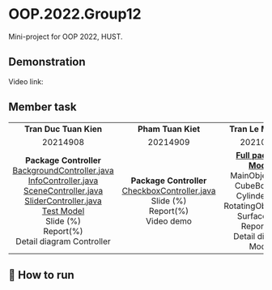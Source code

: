 OOP.2022.Group12
===
Mini-project for OOP 2022, HUST.

Demonstration
---
Video link: 

Member task
---
|  |  |  |  |
| :---: | :---: | :---: | :---: |
| **Tran Duc Tuan Kien** | **Pham Tuan Kiet** | **Tran Le My Linh** | **Bui Khanh Linh** |
| 20214908 | 20214909 | 20210535 | 20214910 |
| **Package Controller** <br> [BackgroundController.java](https://github.com/KienTran2003/OOP.2022.Group12/blob/master/src/main/java/dsai/forcesimulation/Controller/BackgroundController.java) <br> [InfoController.java](https://github.com/KienTran2003/OOP.2022.Group12/blob/56a0fb7de905807bde80e1248cb0e869bab0eba1/src/main/java/dsai/forcesimulation/Controller/InfoController.java) <br> [SceneController.java](https://github.com/KienTran2003/OOP.2022.Group12/blob/56a0fb7de905807bde80e1248cb0e869bab0eba1/src/main/java/dsai/forcesimulation/Controller/SceneController.java) <br>[SliderController.java](https://github.com/KienTran2003/OOP.2022.Group12/blob/master/src/main/java/dsai/forcesimulation/Controller/SliderController.java])<br>[Test Model](https://github.com/KienTran2003/OOP.2022.Group12/blob/56a0fb7de905807bde80e1248cb0e869bab0eba1/src/main/java/dsai/forcesimulation/Test/Model.java)<br> Slide (%)<br> Report(%)<br> Detail diagram Controller| **Package Controller** <br> [CheckboxController.java](https://github.com/KienTran2003/OOP.2022.Group12/blob/56a0fb7de905807bde80e1248cb0e869bab0eba1/src/main/java/dsai/forcesimulation/Controller/CheckboxController.java) <br> Slide (%)<br> Report(%)<br> Video demo | [**Full package Model**](https://github.com/KienTran2003/OOP.2022.Group12/tree/master/src/main/java/dsai/forcesimulation/Model)<br> MainObject.java <br> CubeBox.java <br> Cylinder.java <br> RotatingObject.java <br> Surface.java<br> Report(%)<br> Detail diagram Model | **Package Controller** <br> [ForceController.java](https://github.com/KienTran2003/OOP.2022.Group12/blob/56a0fb7de905807bde80e1248cb0e869bab0eba1/src/main/java/dsai/forcesimulation/Controller/ForceController.java)<br> [RoadController.java](https://github.com/KienTran2003/OOP.2022.Group12/blob/56a0fb7de905807bde80e1248cb0e869bab0eba1/src/main/java/dsai/forcesimulation/Controller/RoadController.java]) <br> Slide (%)<br> Report(%)|

## 🚀 How to run

